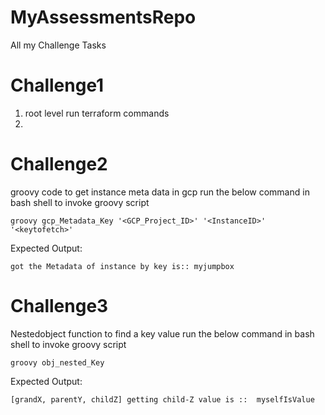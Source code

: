 # MyAssessmentsRepo
All my Challenge Tasks
# Challenge1
1. root level run terraform commands
2.
# Challenge2
groovy code to get instance meta data in gcp 
run the below command in bash shell to invoke groovy script

`groovy gcp_Metadata_Key '<GCP_Project_ID>' '<InstanceID>' '<keytofetch>'`

Expected Output: 

`got the Metadata of instance by key is:: myjumpbox`
# Challenge3
Nestedobject function to find a key value
run the below command in bash shell to invoke groovy script

`groovy obj_nested_Key`

Expected Output: 

`[grandX, parentY, childZ]
getting child-Z value is ::  myselfIsValue`
